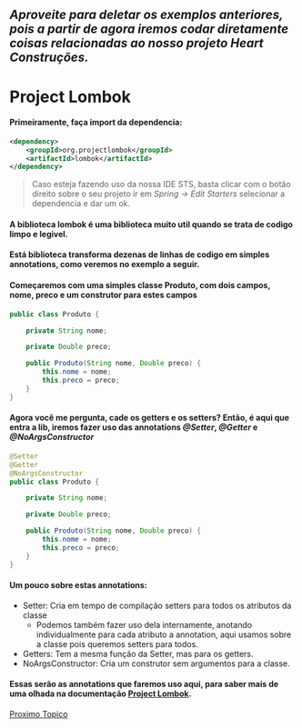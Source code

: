 ## _Aproveite para deletar os exemplos anteriores, pois a partir de agora iremos codar diretamente coisas relacionadas ao nosso projeto _Heart Construções_._

# Project Lombok

#### Primeiramente, faça import da dependencia:
```xml
<dependency>
	<groupId>org.projectlombok</groupId>
	<artifactId>lombok</artifactId>
</dependency>
```
> Caso esteja fazendo uso da nossa IDE STS, basta clicar com o botão direito sobre o seu projeto ir em _Spring -> Edit Starters_ selecionar a dependencia e dar um ok.

#### A biblioteca lombok é uma biblioteca muito util quando se trata de codigo limpo e legivel.

#### Está biblioteca transforma dezenas de linhas de codigo em simples annotations, como veremos no exemplo a seguir.

#### Começaremos com uma simples classe Produto, com dois campos, nome, preco e um construtor para estes campos

```java
public class Produto {

    private String nome;

    private Double preco;

    public Produto(String nome, Double preco) {
		this.nome = nome;
		this.preco = preco;
	}
}
```

#### Agora você me pergunta, cade os getters e os setters? Então, é aqui que entra a lib, iremos  fazer uso das annotations _@Setter_, _@Getter_ e _@NoArgsConstructor_

```java
@Setter
@Getter
@NoArgsConstructor
public class Produto {

    private String nome;

    private Double preco;

    public Produto(String nome, Double preco) {
		this.nome = nome;
		this.preco = preco;
	}
}
```
#### Um pouco sobre estas annotations:
* Setter: Cria em tempo de compilação setters para todos os atributos da classe
  * Podemos também fazer uso dela internamente, anotando individualmente para cada atributo a annotation, aqui usamos sobre a classe pois queremos setters para todos.
* Getters: Tem a mesma função da Setter, mas para os getters.
* NoArgsConstructor: Cria um construtor sem argumentos para a classe.

#### Essas serão as annotations que faremos uso aqui, para saber mais de uma olhada na documentação [Project Lombok](https://projectlombok.org/features/all).

[Proximo Topico](../3-Spring-data/conexao-com-banco.md)